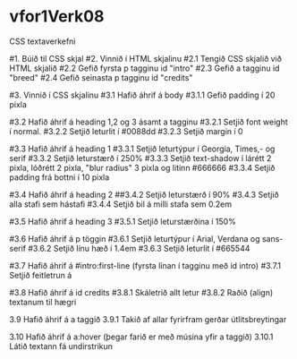 # vfor1Verk08
CSS textaverkefni

#1.      Búið til CSS skjal
#2.      Vinnið í HTML skjalinu
#2.1     Tengið CSS skjalið við HTML skjalið
#2.2     Gefið fyrsta p tagginu id "intro"
#2.3     Gefið a tagginu id "breed"
#2.4     Gefið seinasta p tagginu id "credits"

#3.      Vinnið í CSS skjalinu
#3.1     Hafið áhrif á body
#3.1.1   Gefið padding í 20 pixla

#3.2     Hafið áhrif á heading 1,2 og 3 ásamt a tagginu
#3.2.1   Setjið font weight í normal.
#3.2.2   Setjið leturlit í #0088dd
#3.2.3   Setjið margin í 0

#3.3     Hafið áhrif á heading 1
#3.3.1   Setjið leturtýpur í Georgia, Times,- og serif
#3.3.2   Setjið leturstærð í 250%
#3.3.3   Setjið text-shadow í lárétt 2 pixla, lóðrétt 2 pixla, "blur radius" 3 pixla og litinn #666666
#3.3.4   Setjið padding frá bottni í 10 pixla

#3.4     Hafið áhrif á heading 2
##3.4.2   Setjið leturstærð í 90%
#3.4.3   Setjið alla stafi sem hástafi
#3.4.4   Setjið bil á milli stafa sem 0.2em

#3.5     Hafið áhrif á heading 3
#3.5.1   Setjið leturstærðina í 150%

#3.6     Hafið áhrif á p töggin
#3.6.1   Setjið leturtýpur í Arial, Verdana og sans-serif
#3.6.2   Setjið línu hæð í 1.4em
#3.6.3   Setjið leturlit í #665544

#3.7     Hafið áhrif á #intro:first-line (fyrsta línan í tagginu með id intro)
#3.7.1   Setjið feitletrun á

#3.8     Hafið áhrif á id credits
#3.8.1   Skáletrið allt letur
#3.8.2   Raðið (align) textanum til hægri

3.9     Hafið áhrif á a taggið
3.9.1   Takið af allar fyrirfram gerðar útlitsbreytingar

3.10    Hafið áhrif á a:hover (þegar farið er með músina yfir a taggið)
3.10.1  Látið textann fá undirstrikun
